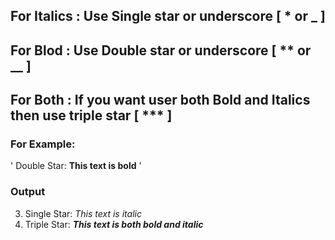 ## For Italics : Use Single star or underscore [ * or _ ]
## For Blod : Use Double star or underscore [ ** or __ ]
## For Both : If you want user both Bold and Italics then use triple star [ *** ]

### For Example: 
'
 Double Star:  **This text is bold**
 '
### Output
3. Single Star: *This text is italic*
4. Triple Star: ***This text is both bold and italic***
